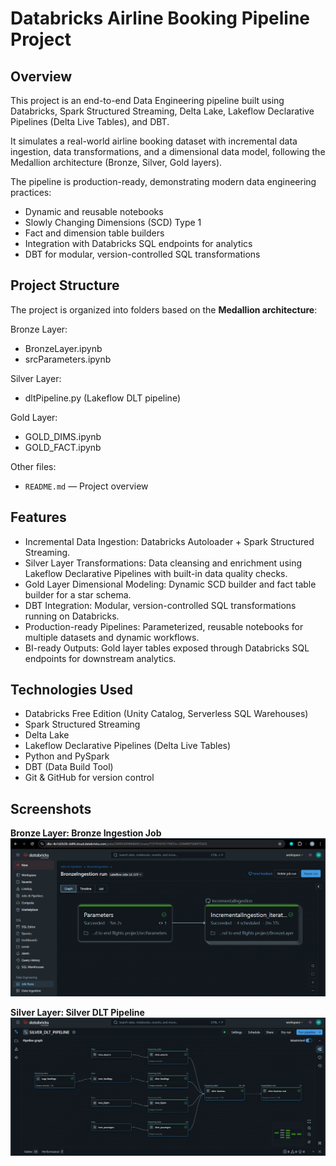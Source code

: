 # Databricks Airline Booking Pipeline Project

## Overview
This project is an end-to-end Data Engineering pipeline built using Databricks, Spark Structured Streaming, Delta Lake, Lakeflow Declarative Pipelines (Delta Live Tables), and DBT.

It simulates a real-world airline booking dataset with incremental data ingestion, data transformations, and a dimensional data model, following the Medallion architecture (Bronze, Silver, Gold layers).

The pipeline is production-ready, demonstrating modern data engineering practices:
- Dynamic and reusable notebooks
- Slowly Changing Dimensions (SCD) Type 1
- Fact and dimension table builders
- Integration with Databricks SQL endpoints for analytics
- DBT for modular, version-controlled SQL transformations


## Project Structure

The project is organized into folders based on the **Medallion architecture**:

Bronze Layer:
- BronzeLayer.ipynb
- srcParameters.ipynb

Silver Layer:
- dltPipeline.py (Lakeflow DLT pipeline)

Gold Layer:
- GOLD_DIMS.ipynb
- GOLD_FACT.ipynb

Other files:
- `README.md` — Project overview


## Features

- Incremental Data Ingestion: Databricks Autoloader + Spark Structured Streaming.
- Silver Layer Transformations: Data cleansing and enrichment using Lakeflow Declarative Pipelines with built-in data quality checks.
- Gold Layer Dimensional Modeling: Dynamic SCD builder and fact table builder for a star schema.
- DBT Integration: Modular, version-controlled SQL transformations running on Databricks.
- Production-ready Pipelines: Parameterized, reusable notebooks for multiple datasets and dynamic workflows.
- BI-ready Outputs: Gold layer tables exposed through Databricks SQL endpoints for downstream analytics.


## Technologies Used

- Databricks Free Edition (Unity Catalog, Serverless SQL Warehouses)
- Spark Structured Streaming
- Delta Lake
- Lakeflow Declarative Pipelines (Delta Live Tables)
- Python and PySpark
- DBT (Data Build Tool)
- Git & GitHub for version control

## Screenshots

**Bronze Layer: Bronze Ingestion Job**  
![Bronze Ingestion Job](screenshots/bronze_job.png)  

**Silver Layer: Silver DLT Pipeline**  
![Silver DLT Pipeline](screenshots/silver_pipeline.png)  

